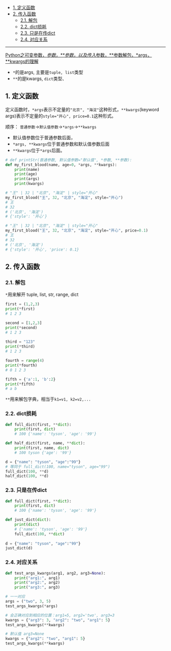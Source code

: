 - [1. 定义函数](#1-定义函数)
- [2. 传入函数](#2-传入函数)
  - [2.1. 解包](#21-解包)
  - [2.2. dict损耗](#22-dict损耗)
  - [2.3. 只是在传dict](#23-只是在传dict)
  - [2.4. 对应关系](#24-对应关系)

---
[Python之可变参数，*参数，**参数，以及传入*参数，**参数解包，*args，**kwargs的理解](https://blog.csdn.net/cadi2011/article/details/84871401)


- `*`的是args, 主要是`tuple, list`类型
- `**`的是kwargs, `dict`类型、
## 1. 定义函数

定义函数时，`*args`表示不定量的`"北京", "海淀"`这种形式，`**kwargs`(keyword args)表示不定量的`style="开心", price=0.1`这种形式。

顺序： `普通参数`->`默认值参数`->`*args`->`**kwargs`
- 默认值参数位于普通参数后面，
- `*args, **kwargs`位于普通参数和默认值参数后面
- `**kwargs`位于`*args`后面。
```python
# def printStr(普通参数, 默认值参数="默认值", *参数, **参数):
def my_first_blood(name, age=0, *args, **kwargs):
    print(name)
    print(age)
    print(args)
    print(kwargs)

# "王" | 32 | "北京", "海淀" | style="开心"
my_first_blood("王", 32, "北京", "海淀", style="开心")
# 王
# 32
# ('北京', '海淀')
# {'style': '开心'}

# "王" | 32 | "北京", "海淀" | style="开心"
my_first_blood("王", 32, "北京", "海淀", style="开心", price=0.1)
# 王
# 32
# ('北京', '海淀')
# {'style': '开心', 'price': 0.1}
```

## 2. 传入函数
### 2.1. 解包
`*`用来解开 tuple, list, str, range, dict
```python
first = (1,2,3)
print(*first)
# 1 2 3

second = [1,2,3]
print(*second)
# 1 2 3
 
third = "123"
print(*third)
# 1 2 3

fourth = range(4)
print(*fourth)
# 0 1 2 3

fifth = {'a':1, 'b':2}
print(*fifth)
# a b
```

`**`用来解包字典，相当于`k1=v1, k2=v2,...`

### 2.2. dict损耗

```python
def full_dict(first, **dict):
    print(first, dict)
    # 100 {'name': 'tyson', 'age': '99'}

def half_dict(first, name, **dict):
    print(first, name, dict)
    # 100 tyson {'age': '99'}

d = {"name": "tyson", "age":"99"}
# 等同于 full_dict(100, name="tyson", age="99") 
full_dict(100, **d)
half_dict(100, **d)
```

### 2.3. 只是在传dict

```python
def full_dict(first, **dict):
    print(first, dict)
    # 100 {'name': 'tyson', 'age': '99'}

def just_dict(dict):
    print(dict)
    # {'name': 'tyson', 'age': '99'}
    full_dict(100, **dict)
    
d = {"name": "tyson", "age":"99"}
just_dict(d)
```
### 2.4. 对应关系


```python
def test_args_kwargs(arg1, arg2, arg3=None):
    print("arg1:", arg1)
    print("arg2:", arg2)
    print("arg3:", arg3)

# 一一对应
args = ("two", 3, 5)
test_args_kwargs(*args)

# 会正确对应到相应的位置：arg1=5, arg2='two', arg3=3
kwargs = {"arg3": 3, "arg2": "two", "arg1": 5}
test_args_kwargs(**kwargs)

# 默认值 arg3=None
kwargs = {"arg2": "two", "arg1": 5}
test_args_kwargs(**kwargs)
```